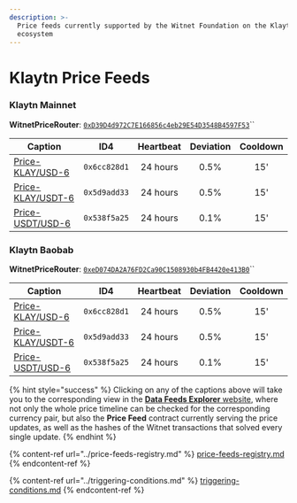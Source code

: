```yaml
---
description: >-
  Price feeds currently supported by the Witnet Foundation on the Klaytn
  ecosystem
---
```


# Klaytn Price Feeds

### Klaytn Mainnet

**WitnetPriceRouter**: [`0xD39D4d972C7E166856c4eb29E54D3548B4597F53`](https://scope.klaytn.com/account/0xD39D4d972C7E166856c4eb29E54D3548B4597F53)``

| **Caption**                                                                      | **ID4**      | **Heartbeat** | **Deviation** | **Cooldown** |
| -------------------------------------------------------------------------------- | ------------ | :-----------: | :-----------: | :----------: |
| [Price-KLAY/USD-6](https://feeds.witnet.io/klaytn/klaytn-mainnet\_klay-usd\_6)   | `0x6cc828d1` |    24 hours   |      0.5%     |      15'     |
| [Price-KLAY/USDT-6](https://feeds.witnet.io/klaytn/klaytn-mainnet\_klay-usdt\_6) | `0x5d9add33` |    24 hours   |      0.5%     |      15'     |
| [Price-USDT/USD-6](https://feeds.witnet.io/klaytn/klaytn-mainnet\_usdt-usd\_6)   | `0x538f5a25` |    24 hours   |      0.1%     |      15'     |

### Klaytn Baobab

**WitnetPriceRouter**: [`0xeD074DA2A76FD2Ca90C1508930b4FB4420e413B0`](https://baobab.scope.klaytn.com/account/0xeD074DA2A76FD2Ca90C1508930b4FB4420e413B0)``

| **Caption**                                                                      | **ID4**      | **Heartbeat** | **Deviation** | **Cooldown** |
| -------------------------------------------------------------------------------- | ------------ | :-----------: | :-----------: | :----------: |
| [Price-KLAY/USD-6](https://feeds.witnet.io/klaytn/klaytn-testnet\_klay-usdt\_6)  | `0x6cc828d1` |    24 hours   |      0.5%     |      15'     |
| [Price-KLAY/USDT-6](https://feeds.witnet.io/klaytn/klaytn-testnet\_klay-usdt\_6) | `0x5d9add33` |    24 hours   |      0.5%     |      15'     |
| [Price-USDT/USD-6](https://feeds.witnet.io/klaytn/klaytn-testnet\_usdt-usd\_6)   | `0x538f5a25` |    24 hours   |      0.1%     |      15'     |

{% hint style="success" %}
Clicking on any of the captions above will take you to the corresponding view in the [**Data Feeds Explorer** website](https://feeds.witnet.io), where not only the whole price timeline can be checked for the corresponding currency pair, but also the **Price Feed** contract currently serving the price updates, as well as the hashes of the Witnet transactions that solved every single update.
{% endhint %}

{% content-ref url="../price-feeds-registry.md" %}
[price-feeds-registry.md](../price-feeds-registry.md)
{% endcontent-ref %}

{% content-ref url="../triggering-conditions.md" %}
[triggering-conditions.md](../triggering-conditions.md)
{% endcontent-ref %}

